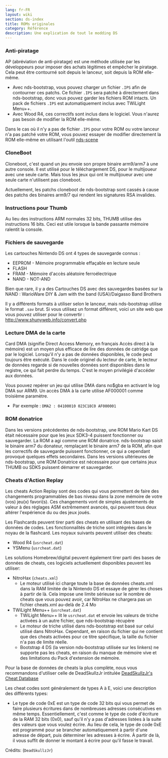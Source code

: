 ```yaml
---
lang: fr-FR
layout: wiki
section: ds-index
title: ROMs originales
category: Référence
description: Une explication de tout le modding DS
---
```


### Anti-piratage

AP (abréviation de anti-piratage) est une méthode utilisée par les développeurs pour imposer des achats légitimes et empêcher le piratage. Cela peut être contourné soit depuis le lanceur, soit depuis la ROM elle-même.

- Avec nds-bootstrap, vous pouvez charger un fichier `.IPS` afin de contourner ces patchs. Ce fichier `.IPS` sera patché à directement dans nds-bootstrap, donc vous pouvez garder les fichiers ROM intacts. Un pack de fichiers `.IPS` est automatiquement inclus avec TWiLight Menu++.
- Avec Wood R4, ces correctifs sont inclus dans le logiciel. Vous n'aurez pas besoin de modifier la ROM elle-même.

Dans le cas où il n'y a pas de fichier `.IPS` pour votre ROM ou votre lanceur n'a pas patché votre ROM, vous pouvez essayer de modifier directement la ROM elle-même en utilisant l'outil [nds-scene](https://gbatemp.net/download/retrogamefan-nds-rom-tool-v1-0_b1215.35735/)

### CloneBoot

Cloneboot, c'est quand un jeu envoie son propre binaire arm9/arm7 à une autre console. Il est utilisé pour le téléchargement DS, pour le multijoueur avec une seule carte. Mais tous les jeux qui ont le multijoueur avec une seule carte n'utilisent pas cloneboot.

Actuellement, les patchs cloneboot de nds-bootstrap sont cassés à cause des patchs des binaires arm9/7 qui rendent les signatures RSA invalides.

### Instructions pour Thumb
Au lieu des instructions ARM normales 32 bits, THUMB utilise des instructions 16 bits. Ceci est utile lorsque la bande passante mémoire ralentit la console.

### Fichiers de sauvegarde
Les cartouches Nintendo DS ont 4 types de sauvegarde connus :

- EEPROM - Mémoire programmable effaçable en lecture seule
- FLASH
- FRAM - Mémoire d'accès aléatoire ferroélectrique
- NAND - NOT-AND

Bien que rare, il y a des Cartouches DS avec des sauvegardes basées sur la NAND : WarioWare DIY & Jam with the band (USA)/Daigasso Band Brothers

Il y a différents formats à utiliser selon le lanceur, mais nds-bootstrap utilise le format `.sav` brut. Si vous utilisez un format différent, voici un site web que vous pouvez utiliser pour le convertir : http://www.shunyweb.info/convert.php

### Lecture DMA de la carte
Card DMA (signifie Direct Access Memory, en français Accès direct à la mémoire) est un moyen plus efficace de lire des données de catridge que par le logiciel. Lorsqu'il n'y a pas de données disponibles, le code peut toujours être exécuté. Dans le code originel du lecteur de carte, le lecteur de données regarde si de nouvelles données sont disponibles dans le registre, ce qui fait perdre du temps. C'est le moyen privilégié d'accéder aux données.

Vous pouvez repérer un jeu qui utilise DMA dans no$gba en activant le log DMA sur ARM9. Un accès DMA à la carte utilise AF000001 comme troisième paramètre.
- Par exemple : `DMA2 : 04100010 023C18C0 AF000001`

### ROM donatrice

Dans les versions précédentes de nds-bootstrap, une ROM Mario Kart DS était nécessaire pour que les jeux SDK3-4 puissent fonctionner ou sauvegarder. La ROM a agi comme une ROM donatrice. nds-bootstrap saisit le binaire arm7 du donateur, remplaçant le binaire arm7 de la ROM, afin que les correctifs de sauvegarde puissent fonctionner, ce qui a cependant provoqué quelques effets secondaires. Dans les versions ultérieures de nds-bootstrap, une ROM Donatrice est nécessaire pour que certains jeux THUMB ou SDK5 puissent démarrer et sauvegarder.

### Cheats d'Action Replay

Les cheats Action Replay sont des codes qui vous permettent de faire des changements programmables de bas niveau dans la zone mémoire de votre (vos) jeu(x) favori(s). Ces changements vont de simples ajustements de valeur à des réglages ASM extrêmement avancés, qui peuvent tous deux altérer l'expérience du ou des jeux joués.

Les Flashcards peuvent tirer parti des cheats en utilisant des bases de données de codes. Les fonctionnalités de triche sont intégrées dans le noyau de la flashcard. Les noyaux suivants peuvent utiliser des cheats:
- Wood R4 (`usrcheat.dat`)
- YSMenu (`usrcheat.dat`)

Les solutions Homebrew/digital peuvent également tirer parti des bases de données de cheats, ces logiciels actuellement disponibles peuvent les utiliser:
- NitroHax (`cheats.xml`)
  - Le moteur utilisé ici charge toute la base de données cheats.xml dans la RAM limitée de la Nintendo DS et essaye de gérer les choses à partir de là. Cela impose une limite sérieuse sur le nombre de cheats que vous pouvez avoir, car NitroHax ne chargera pas un fichier cheats.xml au-delà de 2.4 Mo
- TWiLight Menu++ (`usrcheat.dat`)
  - TWiLight Menu++ lit le `usrcheat.dat` et envoie les valeurs de triche activées à un autre fichier, que nds-bootstrap récupère
  - Le moteur de triche utilisé dans nds-bootstrap est basé sur celui utilisé dans NitroHax. Cependant, en raison du fichier qui ne contient que des cheats activées pour ce titre spécifique, la taille du fichier n'a pas de limite réelle.
  - Bootstrap 4 DS (la version nds-bootstrap utilisée sur les linkers) ne supporte pas les cheats, en raison du manque de mémoire vive et des limitations du Pack d'extension de mémoire.

Pour la base de données de cheats la plus complète, nous vous recommandons d'utiliser celle de DeadSkullzJr intitulée [DeadSkullzJr's Cheat Database](https://gbatemp.net/threads/deadskullzjrs-nds-cheat-databases.488711/page-38#post-9090779)

Les cheat codes sont généralement de types A à E, voici une description des différents types:

- Le type de code 0xE est un type de code 32 bits qui vous permet de faire plusieurs écritures dans de nombreuses adresses consécutives en même temps. Essentiellement, c'est comme le type de code d'écriture de la RAM 32 bits (0x0), sauf qu'il n'y a pas d'adresses listées à la suite des valeurs que vous voulez écrire. Au lieu de cela, le type de code 0xE est programmé pour se brancher automatiquement à partir d'une adresse de départ, puis déterminer les adresses à écrire. À partir de là, il vous suffit de donner le montant à écrire pour qu'il fasse le travail.

Crédits: (`DeadSkullzJr`)
